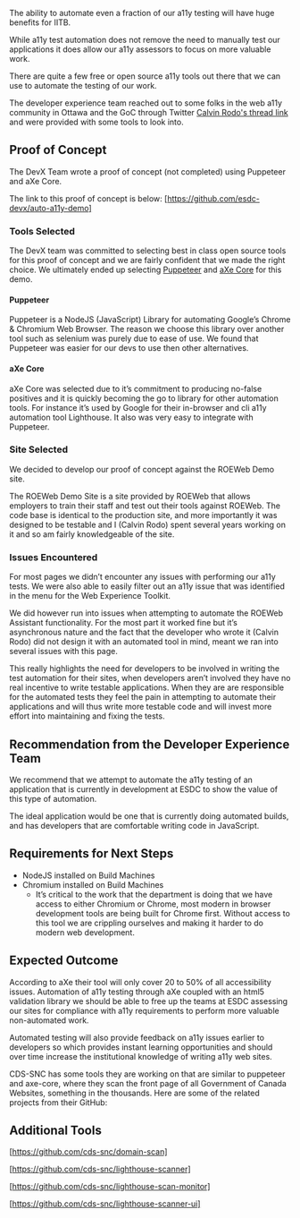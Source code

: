 
The ability to automate even a fraction of our a11y testing will have huge benefits for IITB.

While a11y test automation does not remove the need to manually test our applications it does allow our a11y assessors to focus on more valuable work.

There are quite a few free or open source a11y tools out there that we can use to automate the testing of our work.

The developer experience team reached out to some folks in the web a11y community in Ottawa and the GoC through Twitter [Calvin Rodo's thread link](https://twitter.com/CalvinR/status/1093265325041352722) and were provided with some tools to look into.

## Proof of Concept

The DevX Team wrote a proof of concept (not completed) using Puppeteer and aXe Core.

The link to this proof of concept is below: [https://github.com/esdc-devx/auto-a11y-demo]

### Tools Selected

The DevX team was committed to selecting best in class open source tools for this proof of concept and we are fairly confident that we made the right choice. We ultimately ended up selecting [Puppeteer](https://developers.google.com/web/tools/puppeteer/) and [aXe Core](https://www.deque.com/axe/) for this demo.

#### Puppeteer

Puppeteer is a NodeJS (JavaScript) Library for automating Google’s Chrome & Chromium Web Browser. The reason we choose this library over another tool such as selenium was purely due to ease of use. We found that Puppeteer was easier for our devs to use then other alternatives.

#### aXe Core

aXe Core was selected due to it’s commitment to producing no-false positives and it is quickly becoming the go to library for other automation tools. For instance it’s used by Google for their in-browser and cli a11y automation tool Lighthouse. It also was very easy to integrate with Puppeteer.

### Site Selected

We decided to develop our proof of concept against the ROEWeb Demo site.

The ROEWeb Demo Site is a site provided by ROEWeb that allows employers to train their staff and test out their tools against ROEWeb. The code base is identical to the production site, and more importantly it was designed to be testable and I (Calvin Rodo) spent several years working on it and so am fairly knowledgeable of the site.

### Issues Encountered

For most pages we didn’t encounter any issues with performing our a11y tests. We were also able to easily filter out an a11y issue that was identified in the menu for the Web Experience Toolkit.

We did however run into issues when attempting to automate the ROEWeb Assistant functionality. For the most part it worked fine but it’s asynchronous nature and the fact that the developer who wrote it (Calvin Rodo) did not design it with an automated tool in mind, meant we ran into several issues with this page.

This really highlights the need for developers to be involved in writing the test automation for their sites, when developers aren’t involved they have no real incentive to write testable applications. When they are are responsible for the automated tests they feel the pain in attempting to automate their applications and will thus write more testable code and will invest more effort into maintaining and fixing the tests.

## Recommendation from the Developer Experience Team

We recommend that we attempt to automate the a11y testing of an application that is currently in development at ESDC to show the value of this type of automation.

The ideal application would be one that is currently doing automated builds, and has developers that are comfortable writing code in JavaScript.

## Requirements for Next Steps

* NodeJS installed on Build Machines
* Chromium installed on Build Machines
  * It’s critical to the work that the department is doing that we have access to either Chromium or Chrome, most modern in browser development tools are being built for Chrome first. Without access to this tool we are crippling ourselves and making it harder to do modern web development.

## Expected Outcome

According to aXe their tool will only cover 20 to 50% of all accessibility issues. Automation of a11y testing through aXe coupled with an html5 validation library we should be able to free up the teams at ESDC assessing our sites for compliance with a11y requirements to perform more valuable non-automated work.

Automated testing will also provide feedback on a11y issues earlier to developers so which provides instant learning opportunities and should over time increase the institutional knowledge of writing a11y web sites.

CDS-SNC has some tools they are working on that are similar to puppeteer and axe-core, where they scan the front page of all Government of Canada Websites, something in the thousands.
Here are some of the related projects from their GitHub:

## Additional Tools

[https://github.com/cds-snc/domain-scan]

[https://github.com/cds-snc/lighthouse-scanner]

[https://github.com/cds-snc/lighthouse-scan-monitor]

[https://github.com/cds-snc/lighthouse-scanner-ui]
